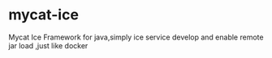 # mycat-ice
Mycat Ice Framework for java,simply ice service develop and enable remote jar load ,just like docker 
